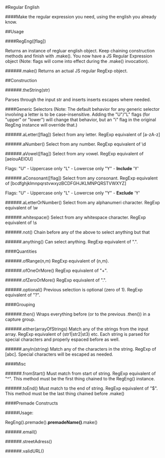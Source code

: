 #Regular English

####Make the regular expression you need, using the english you already know.

##Usage

####RegEng([flag])

Returns an instance of regluar english object.
Keep chaining construction methods and finish with .make().
You now have a JS Regular Expression object
(Note: flags will come into effect during the .make() invocation).

######.make()
Returns an actual JS regular RegExp object.

##Construction

######.theString(str)

Parses through the input str and inserts inserts escapes where needed.

####Generic Selectors
(Note: The default behavior for any generic selector involving a letter is to be case-insensitive. Adding the "U"/"L" flags (for "upper" or "lower") will change that behavior, but an "i" flag in the original RegEng instance will override that.)

######.aLetter([flag])
Select from any letter. RegExp equivalent of [a-zA-z]

######.aNumber()
Select from any number. RegExp equivalent of \d

######.aVowel([flag])
Select from any vowel. RegExp equivalent of [aeiouAEIOU]

Flags:
"U" - Uppercase only
"L" - Lowercse only
"Y" - **Include** 'Y'

######.aConsonant([flag])
Select from any consonant.
RegExp equivalent of [bcdfghjklmnpqrstvwxyzBCDFGHJKLMNPQRSTVWXYZ]

Flags:
"U" - Uppercase only
"L" - Lowercse only
"Y" - **Exclude** 'Y'

######.aLetterOrNumber()
Select from any alphanumeri character. RegExp equivalent of \w

######.whitespace()
Select from any whitespace character. RegExp equivalent of \s

######.not()
Chain before any of the above to select anything but that

######.anything()
Can select anything. RegExp equivalent of ".".

####Quantities

######.ofRange(n,m)
RegExp equivalent of {n,m}.

######.ofOneOrMore()
RegExp equivalent of "+".

######.ofZeroOrMore()
RegExp equivalent of ".".

######.optional()
Previous selection is optional (zero of 1). RegExp equivalent of "?".

####Grouping

######.then()
Wraps everything before (or to the previous .then()) in a capture group.

######.either(arrayOfStrings)
Match any of the strings from the input array. RegExp equivalent of (str1|str2|st3) etc. Each string is parsed for special characters and properly espaced before as well.

######.anyIn(string)
Match any of the characters in the string. RegExp of [abc]. Special characters will be escaped as needed.

####Misc

######.fromStart()
Must match from start of string. RegExp equivalent of "^".
This method must be the first thing chained to the RegEng() instance.

######.toEnd()
Must match to the end of string. RegExp equivalent of "$".
This method must be the last thing chained before .make()

####Premade Constructs

#####Usage:

RegEng().premade().**premadeName()**.make()

######.email()

######.streetAdress()

######.validURL()

